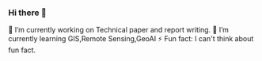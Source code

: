 ### Hi there 👋
🔭 I’m currently working on Technical paper and report writing.
🌱 I’m currently learning GIS,Remote Sensing,GeoAI
⚡ Fun fact: I can't think about fun fact.


